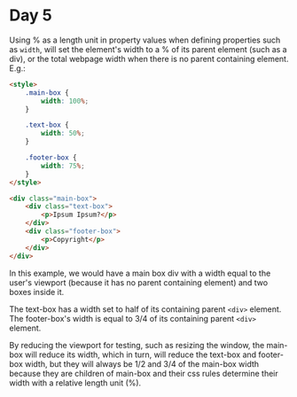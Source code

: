 # Day 5

Using % as a length unit in property values when defining properties such as `width`, will set the element's width to a % of its parent element (such as a div), or the total webpage width when there is no parent containing element. E.g.:

```html
<style>
    .main-box {
        width: 100%;
    }

    .text-box {
        width: 50%;
    }

    .footer-box {
        width: 75%;
    }
</style>

<div class="main-box">
    <div class="text-box">
        <p>Ipsum Ipsum?</p>
    </div>
    <div class="footer-box">
        <p>Copyright</p>
    </div>
</div>
```

In this example, we would have a main box div with a width equal to the user's viewport (because it has no parent containing element) and two boxes inside it.

The text-box has a width set to half of its containing parent `<div>` element.
The footer-box's width is equal to 3/4 of its containing parent `<div>` element.

By reducing the viewport for testing, such as resizing the window, the main-box will reduce its width, which in turn, will reduce the text-box and footer-box width, but they will always be 1/2 and 3/4 of the main-box width because they are children of main-box and their css rules determine their width with a relative length unit (%).
